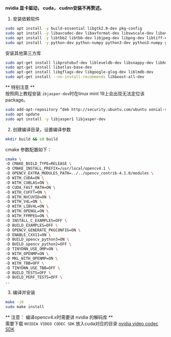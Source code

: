 **nvidia 显卡驱动， cuda， cudnn安装不再赘述。**

1. 安装依赖软件
```sh
sudo apt install -y build-essential libgtk2.0-dev pkg-config
sudo apt install -y libavcodec-dev libavformat-dev libswscale-dev libavutil-dev libavresample-dev libxvidcore-dev libx264-dev libv4l-dev libgstreamer1.0-dev libgstreamer-plugins-base1.0-dev
sudo apt install -y libtbb2 libtbb-dev libjpeg-dev libpng-dev libtiff-dev libdc1394-22-dev
sudo apt install -y python-dev python-numpy python3-dev python3-numpy gfortran libblas-dev liblapack-dev libeigen3-dev liblapacke-dev
```
安装其他第三方库
```sh
sudo apt-get install libprotobuf-dev libleveldb-dev libsnappy-dev libhdf5-serial-dev protobuf-compiler
sudo apt-get install libatlas-base-dev
sudo apt-get install libgflags-dev libgoogle-glog-dev liblmdb-dev
sudo apt-get install --no-install-recommends libboost-all-dev
```          
** 特别注意 **    
按照网上教程安装 `ibjasper-dev`时在linux mint 19上会出现无法定位该package。
```sh
sudo add-apt-repository “deb http://security.ubuntu.com/ubuntu xenial-security stable main”
sudo apt update
sudo apt install -y libjasper1 libjasper-dev
```
2. 创建编译目录，设置编译参数
```sh
mkdir build && cd build
```
cmake 参数配置如下：          
```sh
cmake \
-D CMAKE_BUILD_TYPE=RELEASE \
-D CMAKE_INSTALL_PREFIX=/usr/local/opencv4.1 \
-D OPENCV_EXTRA_MODULES_PATH=../../opencv_contrib-4.1.0/modules \
-D WITH_CUDA=ON \
-D WITH_CUBLAS=ON \
-D CUDA_FAST_MATH=ON \
-D WITH_CUFFT=ON \
-D WITH_NVCUVID=ON \
-D WITH_V4L=ON \
-D WITH_LIBV4L=ON \
-D WITH_OPENGL=ON \
-D WITH_FFMPEG=ON \
-D INSTALL_C_EXAMPLES=OFF \
-D BUILD_EXAMPLES=OFF \
-D OPENCV_GENERATE_PKGCONFIG=ON \
-D ENABLE_CXX11=ON \
-D BUILD_opencv_python3=ON \
-D BUILD_opencv_python2=OFF \
-D TINYDNN_USE_OMP=ON \
-D WITH_OPENMP=ON \
-D MKL_WITH_OPENMP=ON \
-D WITH_TBB=OFF \
-D TINYDNN_USE_TBB=OFF \
-D BUILD_TESTS=OFF \
-D BUILD_PERF_TESTS=OFF \
..
```
3. 编译并安装
```sh
make -j6
sudo make install
```
** 注意： 编译opencv4.x时需要讲 nvidia 的解码库 **          
需要下载 `NVIDIA VIDEO CODEC SDK` 放入cuda对应的目录
[nvidia video codec SDK](https://developer.nvidia.com/nvidia-video-codec-sdk)

